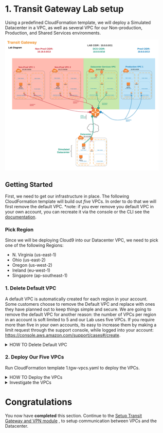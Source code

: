 # 1. Transit Gateway Lab setup

Using a predefined CloudFormation template, we will deploy a Simulated Datacenter in a VPC, as well as several VPC for our Non-production, Production, and Shared Services environments.

![Specify Details Screenshot](../images/hybrid-tgw-diagram.png)

## Getting Started

First, we need to get our infrastructure in place. The following CloudFormation template will build out _five_ VPCs. In order to do that we will first remove the default VPC. \*note: if you ever remove you default VPC in your own account, you can recreate it via the console or the CLI see the [documentation](https://docs.aws.amazon.com/vpc/latest/userguide/default-vpc.html#create-default-vpc "AWS Default VPC Documentation").

### Pick Region

Since we will be deploying Cloud9 into our Datacenter VPC, we need to pick one of the following Regions:

- N. Virginia (us-east-1)
- Ohio (us-east-2)
- Oregon (us-west-2)
- Ireland (eu-west-1)
- Singapore (ap-southeast-1)

### 1. Delete Default VPC

A default VPC is automatically created for each region in your account. Some customers choose to remove the Default VPC and replace with ones they have planned out to keep things simple and secure. We are going to remove the default VPC for another reason: the number of VPCs per region in an account is soft limited to 5 and our Lab uses five VPCs. If you require more than five in your own accounts, its easy to increase them by making a limit request through the support console, while logged into your account: https://console.aws.amazon.com/support/cases#/create.

<details>
<summary>HOW TO Delete Default VPC</summary><p>

1. In the AWS Management Console change to the region you plan to work in and change. This is in the upper right hand drop down menu.

1. In the AWS Management Console choose **Services** then select **VPC**.

1. From the left-hand menu select **Your VPCs**.

1. In the main panel, the checkbox next to only VPC (the default VPC) should be highlighted. You can verify this is the Default VPC by scrolling to the right. The _Default VPC_ column will be maked with **Yes**.

1. With our Default VPC checked select the **Actions** dropdown above it and select **Delete VPC**.

1. In the _Delete VPC_ Panel, check the box 'I Acknowledge that I want to delete my default VPC.' and click the **Delete VPC** button in the bottom right.

1. You should get a green highlighted Dialog stating 'The VPC was deleted' and you can click **Close**. _If it is red, then likely something is deployed into this VPC and you will have to remove those resources (could be EC2 instances, NAT Gateway, VPC endpoints, etc). You could also consider another region from the list above._

</p>
</details>

### 2. Deploy Our Five VPCs

Run CloudFormation template 1.tgw-vpcs.yaml to deploy the VPCs.

<details>
<summary>HOW TO Deploy the VPCs</summary><p>

1. In the AWS Management Console change to the region you are working in. This is in the upper right hand drop down menu.

1. In the AWS Management Console choose **Services** then select **CloudFormation**.

1. In the main panel select **Create Stack** in the upper right hand corner.<p>
   ![Create Stack button](../images/createStack.png)

1. Make sure **Template is ready** is selected from Prepare template options.

1. At the **Create stack** screen, for **Template source** select **Upload a template file** and click **Choose file** from **Upload a Template file**. from your local files select **1.tgw-vpcs.yaml** and click **Open**.

1. Back at the **Create stack** screen, click **Next** in the lower right.

1. For the **Specify stack details** give the stack a name (be sure to record this, as you will need it later) and Select two Availability Zones (AZs) to deploy to. \*We will be deploying all of the VPCs in the same AZs, but that is not required. Click **Next**.
   ![Stack Parameters](../images/createStack-VPCparameters.png)

1. For **Configuration stack options** we dont need to change anything, so just click **Next** in the bottom right.

1. Scroll down to the bottom of the **Review name_of_your_stack** and check the **I acknowledge that AWS CloudFormation might create IAM resources with custom names.** Click the **Create** button in the lower right.
   ![Create Stack](../images/createStack-VPCiam.png)

1. wait for the Stack to show **Create_Complete**.
   ![Stack Complete](../images/createStack-VPCComplete.png)

      </p>
      </details>

<details>
<summary>Investigate the VPCs</summary><p>

## Look at the Subnets, route tables, etc.

1. In the AWS Management Console change to the region you plan to work in and change. This is in the upper right hand drop down menu.

1. In the AWS Management Console choose **Services** then select **VPC**.

1. From the left-hand menu select **Your VPCs**.

1. Notice we have Created the following VPCs

   - P1-_your_stack_name_
   - NP1-_your_stack_name_
   - NP2-_your_stack_name_
   - DCS1-_your_stack_name_
   - DS1-_your_stack_name_

   ![VPCs](../images/vpc-yourvpcs.png)

1. Feel free to look around other aspects of the VPC, such as the **subnets** and the **route tables**. You will notice for example both NP1-_your_stack_name_-Priv-A Subnet and NP1-_your_stack_name_-Priv-B Subnet share a same **Route table**, NP1-_your_stack_name_-Private Route Table. And that Route table only has a route for the local VPC CIDR block. We will be changing that in the next lab, so that you can route outside of the NP1 VPC.

   ![VPC Route Table](../images/vpc-routetable.png)

## Connect to the shell of a Linux EC2 instance

1. In the AWS Management Console choose **Services** then select **Systems Manager**. Systems Manager Gain Operational Insight and Take Action on AWS Resources. We are going to take a look a just one of seven capabilities of Systems Manager.

1. From the menu on the left, Scroll down and select **Session Manager**. Session Manager allows us to use IAM role and policies to determine who has console access without having to manage ssh keys for our instances.

1. In the main pane, click the **Start session** button. Pick an Instance to shell into. You will now enter a bash shell prompt for that instance.

1. Run a few commands like **ifconfig** or **cat /etc/resolv.conf**

   ```
   sh-4.2$ ifconfig
   eth0: flags=4163<UP,BROADCAST,RUNNING,MULTICAST>  mtu 9001
           inet 10.16.21.58  netmask 255.255.248.0  broadcast 10.16.23.255
           inet6 fe80::13:45ff:fe79:926c  prefixlen 64  scopeid 0x20<link>
           ether 02:13:45:79:92:6c  txqueuelen 1000  (Ethernet)
           RX packets 963  bytes 177300 (173.1 KiB)
           RX errors 0  dropped 0  overruns 0  frame 0
           TX packets 1474  bytes 317453 (310.0 KiB)
           TX errors 0  dropped 0 overruns 0  carrier 0  collisions 0

   lo: flags=73<UP,LOOPBACK,RUNNING>  mtu 65536
           inet 127.0.0.1  netmask 255.0.0.0
           inet6 ::1  prefixlen 128  scopeid 0x10<host>
           loop  txqueuelen 1000  (Local Loopback)
           RX packets 8  bytes 648 (648.0 B)
           RX errors 0  dropped 0  overruns 0  frame 0
           TX packets 8  bytes 648 (648.0 B)
           TX errors 0  dropped 0 overruns 0  carrier 0  collisions 0

   sh-4.2$ cat /etc/resolv.conf
   ; generated by /usr/sbin/dhclient-script
   search us-west-2.compute.internal
   options timeout:2 attempts:5
   nameserver 10.16.0.2
   ```

</p>
</details>

# Congratulations

You now have **completed** this section. Continue to the [Setup Transit Gateway and VPN module](../2.singleaccount) , to setup communication between VPCs and the Datacenter.
